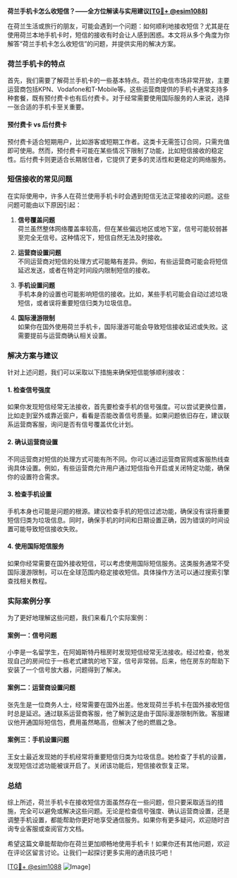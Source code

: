 **荷兰手机卡怎么收短信？——全方位解读与实用建议[[TG💪+ @esim1088](https://t.me/s/esim1088)]**

在荷兰生活或旅行的朋友，可能会遇到一个问题：如何顺利地接收短信？尤其是在使用荷兰本地手机卡时，短信的接收有时会让人感到困惑。本文将从多个角度为你解答“荷兰手机卡怎么收短信”的问题，并提供实用的解决方案。

### 荷兰手机卡的特点

首先，我们需要了解荷兰手机卡的一些基本特点。荷兰的电信市场非常开放，主要运营商包括KPN、Vodafone和T-Mobile等。这些运营商提供的手机卡通常支持多种套餐，既有预付费卡也有后付费卡。对于经常需要使用国际服务的人来说，选择一张合适的手机卡至关重要。

#### 预付费卡 vs 后付费卡

预付费卡适合短期用户，比如游客或短期工作者。这类卡无需签订合同，只需充值即可使用。然而，预付费卡可能在某些情况下限制了功能，比如短信接收的稳定性。后付费卡则更适合长期居住者，它提供了更多的灵活性和更稳定的网络服务。

### 短信接收的常见问题

在实际使用中，许多人在荷兰使用手机卡时会遇到短信无法正常接收的问题。这些问题可能由以下原因引起：

1. **信号覆盖问题**  
   荷兰虽然整体网络覆盖率较高，但在某些偏远地区或地下室，信号可能较弱甚至完全无信号。这种情况下，短信自然无法及时接收。

2. **运营商设置问题**  
   不同运营商对短信的处理方式可能略有差异。例如，有些运营商可能会将短信延迟发送，或者在特定时间段内限制短信的接收。

3. **手机设置问题**  
   手机本身的设置也可能影响短信的接收。比如，某些手机可能会自动过滤垃圾短信，或者误将重要短信归类为垃圾信息。

4. **国际漫游限制**  
   如果你在国外使用荷兰手机卡，国际漫游可能会导致短信接收延迟或失败。这需要提前与运营商确认相关设置。

### 解决方案与建议

针对上述问题，我们可以采取以下措施来确保短信能够顺利接收：

#### 1. 检查信号强度
如果你发现短信经常无法接收，首先要检查手机的信号强度。可以尝试更换位置，比如走到室外或靠近窗户，看看是否能改善信号质量。如果问题依旧存在，建议联系运营商客服，询问是否有信号覆盖优化计划。

#### 2. 确认运营商设置
不同运营商对短信的处理方式可能有所不同。你可以通过运营商官网或客服热线查询具体设置。例如，有些运营商允许用户通过短信指令开启或关闭特定功能，确保你的设置符合需求。

#### 3. 检查手机设置
手机本身也可能是问题的根源。建议检查手机的短信过滤功能，确保没有误将重要短信归类为垃圾信息。同时，确保手机的时间和日期设置正确，因为错误的时间设置可能导致短信接收失败。

#### 4. 使用国际短信服务
如果你经常需要在国外接收短信，可以考虑使用国际短信服务。这类服务通常不受国际漫游限制，可以在全球范围内稳定接收短信。具体操作方法可以通过搜索引擎查找相关教程。

### 实际案例分享

为了更好地理解这些问题，我们来看几个实际案例：

#### 案例一：信号问题
小李是一名留学生，在阿姆斯特丹租房时发现短信经常无法接收。经过检查，他发现自己的房间位于一栋老式建筑的地下室，信号非常弱。后来，他在房东的帮助下安装了一个信号放大器，问题得到了解决。

#### 案例二：运营商设置问题
张先生是一位商务人士，经常需要在国外出差。他发现荷兰手机卡在国外接收短信时总是延迟。通过联系运营商客服，他了解到这是由于国际漫游限制所致。客服建议他开通国际短信包，费用虽然略高，但解决了他的燃眉之急。

#### 案例三：手机设置问题
王女士最近发现她的手机经常将重要短信归类为垃圾信息。她检查了手机的设置，发现短信过滤功能被误开启了。关闭该功能后，短信接收恢复正常。

### 总结

综上所述，荷兰手机卡在接收短信方面虽然存在一些问题，但只要采取适当的措施，完全可以避免或解决这些问题。无论是检查信号强度、确认运营商设置，还是调整手机设置，都能帮助你更好地享受通信服务。如果你有更多疑问，欢迎随时咨询专业客服或查阅官方文档。

希望这篇文章能帮助你在荷兰更加顺畅地使用手机卡！如果你还有其他问题，欢迎在评论区留言讨论。让我们一起探讨更多实用的通讯技巧吧！

[[TG💪+ @esim1088](https://t.me/s/esim1088) ![Image](https://i.postimg.cc/4NQfJmqS/Snipaste-2025-05-13-00-14-12.png)]